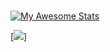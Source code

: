 # 


 [![My Awesome Stats](https://awesome-github-stats.azurewebsites.net/user-stats/jmmshn?cardType=github&theme=github-dark&Background=73141400)](https://git.io/awesome-stats-card) 

[![](https://raw.githubusercontent.com/jmmshn/github-stats/master/generated/overview.svg#gh-dark-mode-only)]
